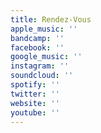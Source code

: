 ```yaml
---
title: Rendez-Vous
apple_music: ''
bandcamp: ''
facebook: ''
google_music: ''
instagram: ''
soundcloud: ''
spotify: ''
twitter: ''
website: ''
youtube: ''
---
```

